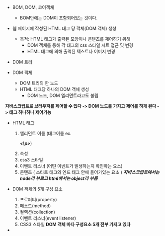 * BOM, DOM, 코어객체
    * BOM안에는 DOM이 포함되어있는 것이다.

* 웹 페이지에 작성된 HTML 태그 당 객체(DOM 객체) 생성
  * 목적: HTML 태그가 출력된 모양이나 콘텐츠를 제어하기 위해
      * DOM 객체를 통해 각 태그의 css 스타일 시트 접근 및 변경
      * HTML 태그에 의해 출력된 텍스트나 이미지 변경

* DOM 트리
* DOM 객체
  * DOM 트리의 한 노드
  * HTML 태그당 하나의 DOM 객체 생성
      * DOM 노드, DOM 엘리먼트라고도 불림

**자바스크립트로 브라우저를 제어할 수 있다 -> DOM 노드를 가지고 제어를 하게 된다 -> 태그 하나하나 제어가능**

* HTML 태그
  1. 엘리먼트 이름 (태그이름 ex. ***<p><\p>***)
  2. 속성
  3. css3 스타일
  4. 이벤트 리스너 (어떤 이벤트가 발생하는지 확인하는 요소)
  5. 콘텐츠 ( 스타트 태그와 엔드 태그 안에 들어가있는 요소 )
  ***자바스크립트에서는 node라 부르고 html에서는 object라 부름***

* DOM 객체의 5개 구성 요소
    1. 프로퍼티(property)
    2. 메소드(method)
    3. 컬렉션(collection)
    4. 이벤트 리스너(event listener)
    5. CSS3 스타일
  **DOM 객체 마다 구성요소 5개 전부 가지고 있다**

* 



